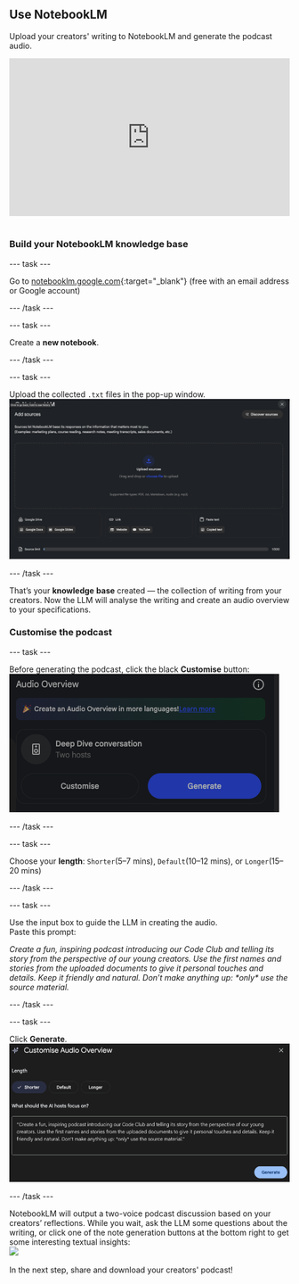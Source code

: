 ## Use NotebookLM
Upload your creators' writing to NotebookLM and generate the podcast audio.

<html>
<div style="position: relative; overflow: hidden; padding-top: 56.25%;">
<iframe style="position: absolute; top: 0; left: 0; right: 0; width: 100%; height: 100%; border: none;" src="https://www.youtube.com/embed/CcQN6SxfOIk?rel=0&cc_load_policy=1" allowfullscreen allow="accelerometer; autoplay; clipboard-write; encrypted-media; gyroscope; picture-in-picture; web-share">
</iframe>
</div><br>
</html>


### Build your NotebookLM knowledge base

--- task ---

Go to [notebooklm.google.com](http://notebooklm.google.com){:target="_blank"} (free with an email address or Google account)

--- /task ---

--- task ---

Create a **new notebook**.

--- /task ---

--- task ---

Upload the collected `.txt` files in the pop-up window.
![](images/add_sources.png)

--- /task ---

That’s your **knowledge** **base** created — the collection of writing from your creators. Now the LLM will analyse the writing and create an audio overview to your specifications.

### Customise the podcast 

--- task ---

Before generating the podcast, click the black **Customise** button:  
![](images/audio_overview.png)

--- /task ---

--- task ---

Choose your **length**: `Shorter`(5–7 mins), `Default`(10–12 mins), or `Longer`(15–20 mins)  

--- /task ---

--- task ---

Use the input box to guide the LLM in creating the audio.   
   Paste this prompt:

   *Create a fun, inspiring podcast introducing our Code Club and telling its story from the perspective of our young creators. Use the first names and stories from the uploaded documents to give it personal touches and details. Keep it friendly and natural. Don’t make anything up: \*only\* use the source material.*

--- /task ---

--- task ---

Click **Generate**.
![](images/customise_audio.png)

--- /task ---


NotebookLM will output a two-voice podcast discussion based on your creators’ reflections. While you wait, ask the LLM some questions about the writing, or click one of the note generation buttons at the bottom right to get some interesting textual insights:  
![](images/note_buttons.png)  

In the next step, share and download your creators' podcast!
